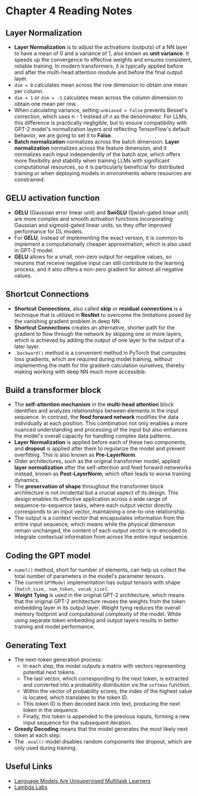# Chapter 4 Reading Notes

## Layer Normalization
- **Layer Normalization** is to adjust the activations (outputs) of a NN layer to have a mean of 0 and a variance of 1, also known as **unit variance**. It speeds up the convergence to effective weights and ensures consistent, reliable training. In modern transformers, it is typically applied before and after the multi-head attention module and before the final output layer.
- `dim = 0` calculates mean across the row dimension to obtain one mean per column. 
- `dim = 1` or `dim = -1` calculates mean across the column dimension to obtain one mean per row.
- When calculating variance, setting `unbiased = False` prevents Bessel's correction, which uses n - 1 instead of n as the denominator. For LLMs, this difference is practically negligible, but to ensure compatibility with GPT-2 model's normalization layers and reflecting TensorFlow's default behavior, we are going to set it to **False**.
- **Batch normalization** normalizes across the batch dimension. **Layer normalization** normalizes across the feature dimension, and it normalizes each input independently of the batch size, which offers more flexibility and stability when training LLMs with significant computational resources, so it is particularly beneficial for distributed training or when deploying models in environments where resources are constrained. 

## GELU activation function
- **GELU** (Gaussian error linear unit) and **SwiGLU** (Swish-gated linear unit) are more complex and smooth activation functions incorporating Gaussian and sigmoid-gated linear units, so they offer improved performance for DL models. 
- For **GELU**, instead of implementing the exact version, it is common to implement a computationally cheaper approximation, which is also used in GPT-2 model. 
- **GELU** allows for a small, non-zero output for negative values, so neurons that receive negative input can still contribute to the learning process, and it also offers a non-zero gradient for almost all negative values.

## Shortcut Connections
- **Shortcut Connections**, also called **skip** or **residual** **connections** is a technique that is utilized in **ResNet** to overcome the limitations posed by the vanishing gradient problem in deep NN.
- **Shortcut Connections** creates an alternative, shorter path for the gradient to flow through the network by skipping one or more layers, which is achieved by adding the output of one layer to the output of a later layer. 
- `.backward()` method is a convenient method in PyTorch that computes loss gradients, which are required during model training, without implementing the math for the gradient calculation ourselves, thereby making working with deep NN much more accessible.

## Build a transformer block
- The **self-attention mechanism** in the **multi-head attention** block identifies and analyzes relationships between elements in the input sequence. In contrast, the **feed forward network** modifies the data individually at each position. This combination not only enables a more nuanced understanding and processing of the input but also enhances the model's overall capacity for handling complex data patterns.
- **Layer Normalization** is applied before each of these two components, and **dropout** is applied after them to regularize the model and prevent overfitting. This is also known as **Pre-LayerNorm**. 
- Older architectures, such as the original transformer model, applied **layer normalization** after the self-attention and feed forward netwworks instead, known as **Post-LayerNorm**, which often leads to worse training dynamics.
- The **preservation of shape** throughout the transformer block architecture is not incidental but a crucial aspect of its design. This design enables its effective application across a wide range of sequence-to-sequence tasks, where each output vector directly corresponds to an input vector, maintaining a one-to-one relationship.
- The output is a context vector that encapsulates information from the entire input sequence, which means while the physical dimension remain unchanged, the content of each output vector is re-encoded to integrate contextual information from across the entire input sequence.

## Coding the GPT model
- `numel()` method, short for number of elements, can help us collect the total number of parameters in the model's parameter tensors.
- The current `GPTModel` implementation has output tensors with shape `[batch_size, num_token, vocab_size]`.
- **Weight Tying** is used in the original GPT-2 architecture, which means that the original GPT-2 architecture reuses the weights from the token embedding layer in its output layer. Weight tying reduces the overall memory footprint and computational complexity of the model. While using separate token embedding and output layers results in better training and model performance.

## Generating Text
- The next-token generation process:
    - In each step, the model outputs a matrix with vectors representing potential next tokens. 
    - The last vector, which corresponding to the next token, is extracted and converted into a probability distribution vis the `softmax` function.
    - Within the vector of probability scores, the index of the highest value is located, which translates to the token ID.
    - This token ID is then decoded back into text, producing the next token in the sequence.
    - Finally, this token is appended to the previous inputs, forming a new input sequence for the subsequent iteration. 
- **Greedy Decoding** means that the model generates the most likely next token at each step.
- The `.eval()` model disables random components like dropout, which are only used during training.

## Useful Links
- [Language Models Are Unsupervised Multitask Learners](https://cdn.openai.com/better-language-models/language_models_are_unsupervised_multitask_learners.pdf)
- [Lambda Labs](https://lambda.ai/)